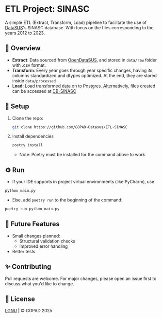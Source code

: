 # ETL Project: SINASC

A simple ETL (Extract, Transform, Load) pipeline to facilitate the use of
[DataSUS](https://datasus.saude.gov.br/transferencia-de-arquivos/)'s SINASC database.
With focus on the files corresponding to the years 2012 to 2023.

## 📌 Overview
- **Extract**: Data sourced from [OpenDataSUS](https://opendatasus.saude.gov.br/), and stored in ``data/raw`` folder with .csv format.
- **Transform**: Every year goes through year specific changes, having its columns standardized and dtypes optimized. At the end, they
are stored inside ``data/processed``
- **Load**: Load transformed data on to Postgres. Alternatively, files created can be accessed at [DB-SINASC](https://github.com/GOPAD-Datasus/DB_SINASC)

## 🚀 Setup
1. Clone the repo:
   ```bash
   git clone https://github.com/GOPAD-Datasus/ETL-SINASC
   ```
2. Install dependencies
   ```bash
   poetry install
   ```
   - Note: Poetry must be installed for the command above to work

## ⚙ Run
- If your IDE supports in project virtual environments (like PyCharm), use:
```bash
python main.py
```
- Else, add ``poetry run`` to the beginning of the command:
```bash
poetry run python main.py
```

## 🔮 Future Features
- Small changes planned:
  - Structural validation checks
  - Improved error handling 
- Better tests

## ✨ Contributing

Pull requests are welcome. For major changes, please open an issue first to discuss what you'd like to change.

## 📝 License
[LGNU](LICENSE) | © GOPAD 2025
